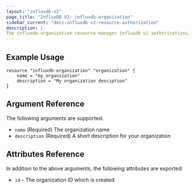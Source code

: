 ```yaml
---
layout: "influxdb-v2"
page_title: "InfluxDB V2: influxdb-organization"
sidebar_current: "docs-influxdb-v2-resource-authorization"
description: |-
The influxdb-organization resource manages influxdb v2 authorizations.
---
```


## Example Usage

```hcl
resource "influxdb-organization" "organization" {
    name = "my_organization"
    description = "My organization desciption"
}
```

## Argument Reference

The following arguments are supported:

* ``name`` (Required) The organization name
* ``description`` (Required) A short description for your organization
    
## Attributes Reference

In addition to the above arguments, the following attributes are exported:

* ``id`` - The organization ID which is created


